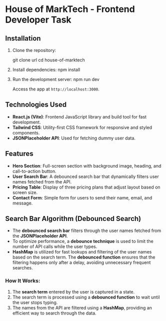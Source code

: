 # House of MarkTech - Frontend Developer Task


## Installation

1. Clone the repository:

   git clone url
   cd house-of-marktech
   

2. Install dependencies:
    npm install
  

3. Run the development server:
   npm run dev

   Access the app at `http://localhost:3000`.

## Technologies Used

- **React.js (Vite)**: Frontend JavaScript library and build tool for fast development.
- **Tailwind CSS**: Utility-first CSS framework for responsive and styled components.
- **JSONPlaceholder API**: Used for fetching dummy user data.
  
## Features

- **Hero Section**: Full-screen section with background image, heading, and call-to-action button.
- **User Search Bar**: A debounced search bar that dynamically filters user names fetched from the API.
- **Pricing Table**: Display of three pricing plans that adjust layout based on screen size.
- **Contact Form**: Simple form for users to send their name, email, and message.

## Search Bar Algorithm (Debounced Search)

- The **debounced search bar** filters through the user names fetched from the **JSONPlaceholder API**.
- To optimize performance, a **debounce technique** is used to limit the number of API calls while the user types.
- **HashMap** is utilized for fast lookups and filtering of the user names based on the search term. The **debounced function** ensures that the filtering happens only after a delay, avoiding unnecessary frequent searches.

### How It Works:
1. The **search term** entered by the user is captured in a state.
2. The search term is processed using a **debounced function** to wait until the user stops typing.
3. The names from the API are filtered using a **HashMap**, providing an efficient way to search through the data.

